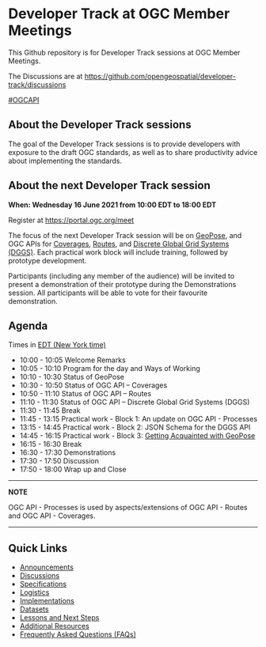 # Developer Track at OGC Member Meetings


This Github repository is for Developer Track sessions at OGC Member Meetings.

The Discussions are at https://github.com/opengeospatial/developer-track/discussions

[#OGCAPI](https://twitter.com/hashtag/OGCAPI)

About the Developer Track sessions
----------------

The goal of the Developer Track sessions is to provide developers with exposure to the draft OGC standards, as well as to share productivity advice about implementing the standards.

About the next Developer Track session
----------------

**When: Wednesday 16 June 2021 from 10:00 EDT to 18:00 EDT**

Register at https://portal.ogc.org/meet

The focus of the next Developer Track session will be on [GeoPose](https://www.ogc.org/projects/groups/geoposeswg), and OGC APIs for [Coverages](https://github.com/opengeospatial/ogcapi-coverages), [Routes](https://github.com/opengeospatial/ogcapi-routes), and [Discrete Global Grid Systems (DGGS)](https://github.com/opengeospatial/ogcapi-discrete-global-grid-systems). Each practical work block will include training, followed by prototype development.

Participants (including any member of the audience) will be invited to present a demonstration of their prototype during the Demonstrations session. All participants will be able to vote for their favourite demonstration.



Agenda
------

Times in [EDT (New York time)](https://www.timeanddate.com/worldclock/usa/new-york)

* 10:00 - 10:05 Welcome Remarks
* 10:05 - 10:10 Program for the day and Ways of Working
* 10:10 - 10:30 Status of GeoPose
* 10:30 - 10:50 Status of OGC API – Coverages
* 10:50 - 11:10 Status of OGC API – Routes
* 11:10 - 11:30 Status of OGC API – Discrete Global Grid Systems (DGGS)
* 11:30 - 11:45 Break
* 11:45 - 13:15 Practical work - Block 1: An update on OGC API - Processes
* 13:15 - 14:45 Practical work - Block 2: JSON Schema for the DGGS API
* 14:45 - 16:15 Practical work - Block 3: [Getting Acquainted with GeoPose](https://github.com/opengeospatial/developer-track/blob/main/abstracts/20210616_Event/GettingAcquaintedWithGeoPose.adoc)
* 16:15 - 16:30 Break
* 16:30 - 17:30 Demonstrations
* 17:30 - 17:50 Discussion
* 17:50 - 18:00 Wrap up and Close

---
**NOTE**

OGC API - Processes is used by aspects/extensions of OGC API - Routes and OGC API - Coverages.

---


Quick Links
------

* [Announcements](https://github.com/opengeospatial/developer-track/discussions/6)
* [Discussions](https://github.com/opengeospatial/developer-track/discussions)
* [Specifications](./specs.adoc)
* [Logistics](./logistics.adoc)
* [Implementations](./implementations.adoc)
* [Datasets](./Shared_Datasets/README.md)
* [Lessons and Next Steps](./lessonsAndNextSteps.adoc)
* [Additional Resources](./additionalResources.adoc)
* [Frequently Asked Questions (FAQs)](./FAQ.adoc)
